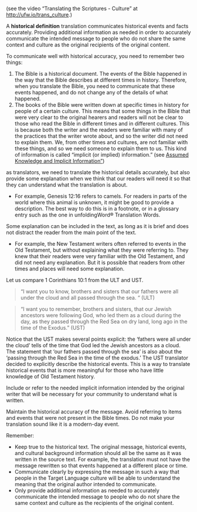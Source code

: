 
(see the video “Translating the Scriptures - Culture” at http://ufw.io/trans_culture.)

A **historical definition** translation communicates historical events and facts accurately. Providing additional information as needed in order to accurately communicate the intended message to people who do not share the same context and culture as the original recipients of the original content.

To communicate well with historical accuracy, you need to remember two things:

1. The Bible is a historical document. The events of the Bible happened in the way that the Bible describes at different times in history. Therefore, when you translate the Bible, you need to communicate that these events happened, and do not change any of the details of what happened.
1. The books of the Bible were written down at specific times in history for people of a certain culture. This means that some things in the Bible that were very clear to the original hearers and readers will not be clear to those who read the Bible in different times and in different cultures. This is because both the writer and the readers were familiar with many of the practices that the writer wrote about, and so the writer did not need to explain them. We, from other times and cultures, are not familiar with these things, and so we need someone to explain them to us. This kind of information is called “implicit (or implied) information.” (see [Assumed Knowledge and Implicit Information”](../figs-explicit/01.md))

as translators, we need to translate the historical details accurately, but also provide some explanation when we think that our readers will need it so that they can understand what the translation is about.

* For example, Genesis 12:16 refers to camels. For readers in parts of the world where this animal is unknown, it might be good to provide a description. The best way to do this is in a footnote, or in a glossary entry such as the one in unfoldingWord® Translation Words.

Some explanation can be included in the text, as long as it is brief and does not distract the reader from the main point of the text.

* For example, the New Testament writers often referred to events in the Old Testament, but without explaining what they were referring to. They knew that their readers were very familiar with the Old Testament, and did not need any explanation. But it is possible that readers from other times and places will need some explanation.

Let us compare 1 Corinthians 10:1 from the ULT and UST.

>“I want you to know, brothers and sisters that our fathers were all under the cloud and all passed through the sea. “  (ULT)

<blockquote>“I want you to remember, brothers and sisters, that our Jewish ancestors were following God, who led them as a cloud during the day, as they passed through the Red Sea on dry land, long ago in the time of the Exodus.”  (UST)</blockquote>

Notice that the UST makes several points explicit: the ‘fathers were all under the cloud’ tells of the time that God led the Jewish ancestors as a cloud. The statement that ‘our fathers passed through the sea’ is also about the ‘passing through the Red Sea in the time of the exodus.’ The UST translator decided to explicitly describe the historical events. This is a way to translate historical events that is more meaningful for those who have little knowledge of Old Testament history.

Include or refer to the needed implicit information intended by the original writer that will be necessary for your community to understand what is written.

Maintain the historical accuracy of the message.  Avoid referring to items and events that were not present in the Bible times.  Do not make your translation sound like it is a modern-day event.

Remember:

* Keep true to the historical text. The original message, historical events, and cultural background information should all be the same as it was written in the source text. For example, the translation must not have the message rewritten so that events happened at a different place or time.
* Communicate clearly by expressing the message in such a way that people in the Target Language culture will be able to understand the meaning that the original author intended to communicate.
* Only provide additional information as needed to accurately communicate the intended message to people who do not share the same context and culture as the recipients of the original content.

